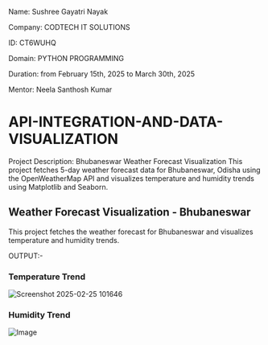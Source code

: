 Name: Sushree Gayatri Nayak

Company: CODTECH IT SOLUTIONS

ID: CT6WUHQ

Domain: PYTHON PROGRAMMING

Duration: from February 15th, 2025 to March 30th, 2025

Mentor: Neela Santhosh Kumar

# API-INTEGRATION-AND-DATA-VISUALIZATION
Project Description: Bhubaneswar Weather Forecast Visualization This project fetches 5-day weather forecast data for Bhubaneswar, Odisha using the OpenWeatherMap API and visualizes temperature and humidity trends using Matplotlib and Seaborn.

## Weather Forecast Visualization - Bhubaneswar

This project fetches the weather forecast for Bhubaneswar and visualizes temperature and humidity trends.

OUTPUT:-

### Temperature Trend

![Screenshot 2025-02-25 101646](https://github.com/user-attachments/assets/348d82e3-c76b-4580-8805-c6d479166c3e)

### Humidity Trend

![Image](https://github.com/user-attachments/assets/09f3c576-c31d-4777-bf29-256c08c6ce37)
